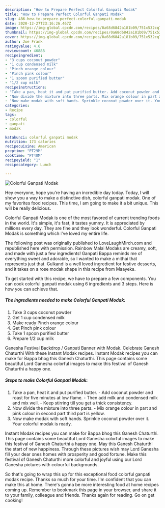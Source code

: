 ```yaml
---
description: "How to Prepare Perfect Colorful Ganpati Modak"
title: "How to Prepare Perfect Colorful Ganpati Modak"
slug: 486-how-to-prepare-perfect-colorful-ganpati-modak
date: 2020-12-27T23:16:26.467Z
image: https://img-global.cpcdn.com/recipes/0a68d6842a181b09/751x532cq70/colorful-ganpati-modak-recipe-main-photo.jpg
thumbnail: https://img-global.cpcdn.com/recipes/0a68d6842a181b09/751x532cq70/colorful-ganpati-modak-recipe-main-photo.jpg
cover: https://img-global.cpcdn.com/recipes/0a68d6842a181b09/751x532cq70/colorful-ganpati-modak-recipe-main-photo.jpg
author: Joe Frank
ratingvalue: 4.6
reviewcount: 46888
recipeingredient:
- "3 cups coconut powder"
- "1 cup condensed milk"
- "Pinch orange colour"
- "Pinch pink colour"
- "1 spoon purified butter"
- "1/2 cup milk"
recipeinstructions:
- "Take a pan, heat it and put purified butter. Add coconut powder and roast for five minutes at low flame. Then add milk and condensed milk and mix well. Keep stirring till you get a thick consistency."
- "Now divide the mixture into three parts. Mix orange colour in part and pink colour in second part third part is yellow."
- "Now make modak with soft hands. Sprinkle coconut powder over it. Your colorful modak is ready."
categories:
- Recipe
tags:
- colorful
- ganpati
- modak

katakunci: colorful ganpati modak 
nutrition: 173 calories
recipecuisine: American
preptime: "PT29M"
cooktime: "PT40M"
recipeyield: "1"
recipecategory: Lunch

---
```



![Colorful Ganpati Modak](https://img-global.cpcdn.com/recipes/0a68d6842a181b09/751x532cq70/colorful-ganpati-modak-recipe-main-photo.jpg)

Hey everyone, hope you're having an incredible day today. Today, I will show you a way to make a distinctive dish, colorful ganpati modak. One of my favorites food recipes. This time, I am going to make it a bit unique. This will be really delicious.

Colorful Ganpati Modak is one of the most favored of current trending foods in the world. It's simple, it's fast, it tastes yummy. It is appreciated by millions every day. They are fine and they look wonderful. Colorful Ganpati Modak is something which I've loved my entire life.

The following post was originally published to LoveLaughMirch.com and republished here with permission. Rainbow Malai Modaks are creamy, soft, and made with just a few ingredients! Ganpati Bappa reminds me of everything sweet and adorable, so I wanted to make a mithai that represents just that. Gulkand is a well loved ingredient for festive desserts, and it takes on a rose modak shape in this recipe from Maayeka.


To get started with this recipe, we have to prepare a few components. You can cook colorful ganpati modak using 6 ingredients and 3 steps. Here is how you can achieve that.

<!--inarticleads1-->

##### The ingredients needed to make Colorful Ganpati Modak:

1. Take 3 cups coconut powder
1. Get 1 cup condensed milk
1. Make ready Pinch orange colour
1. Get Pinch pink colour
1. Take 1 spoon purified butter
1. Prepare 1/2 cup milk


Ganesha Festival Backdrop / Ganpati Banner with Modak. Celebrate Ganesh Chaturthi With these Instant Modak recipes. Instant Modak recipes you can make for Bappa bhog this Ganesh Chaturthi. This page contains some beautiful Lord Ganesha colorful images to make this festival of Ganesh Chaturthi a happy one. 

<!--inarticleads2-->

##### Steps to make Colorful Ganpati Modak:

1. Take a pan, heat it and put purified butter. - Add coconut powder and roast for five minutes at low flame. - Then add milk and condensed milk and mix well. - Keep stirring till you get a thick consistency.
1. Now divide the mixture into three parts. - Mix orange colour in part and pink colour in second part third part is yellow.
1. Now make modak with soft hands. Sprinkle coconut powder over it. Your colorful modak is ready.


Instant Modak recipes you can make for Bappa bhog this Ganesh Chaturthi. This page contains some beautiful Lord Ganesha colorful images to make this festival of Ganesh Chaturthi a happy one. May this Ganesh Chaturthi the start of new happiness. Through these pictures wish may Lord Ganesha fill your dear ones homes with prosperity and good fortune. Make this festival of Ganesh Chaturthi more colorful and joyful using our Lord Ganesha pictures with colourful backgrounds. 

So that's going to wrap this up for this exceptional food colorful ganpati modak recipe. Thanks so much for your time. I'm confident that you can make this at home. There's gonna be more interesting food at home recipes coming up. Remember to bookmark this page in your browser, and share it to your family, colleague and friends. Thanks again for reading. Go on get cooking!
